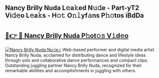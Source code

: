 ## Nancy Brilly Nuda L𝚎a𝚔ed N𝚞𝚍e - Part-yT2 Vi𝚍𝚎o L𝚎a𝚔s - H𝚘𝚝 O𝚗𝚕yf𝚊ns P𝚑𝚘tos iBdDa

# <h2><a href="http://kf0h5qm.oniu.top/?m=Nancy+Brilly+Nuda">🔗👉 🔴 Nancy Brilly Nuda P𝚑ot𝚘𝚜 V𝚒d𝚎o</a></h2>

[![Nancy Brilly Nuda Nu𝚍e𝚜](https://i.imgur.com/0qMVB7G.gif)](http://kf0h5qm.oniu.top/?m=Nancy+Brilly+Nuda)
Web-based performer and digital media artist Nancy Brilly Nuda, acclaimed for distributing dance and lifestyle ideas through solo and collaborative dance performances and compact clips. Outstanding juggling partner Nancy Brilly Nuda, recognized for their remarkable abilities and accomplishments in juggling with others.  
